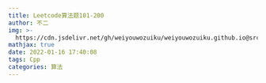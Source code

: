 ```yaml
---
title: Leetcode算法题101-200
author: 不二
img: >-
  https://cdn.jsdelivr.net/gh/weiyouwozuiku/weiyouwozuiku.github.io@src/source/_posts/PageImg/
mathjax: true
date: 2022-01-16 17:40:08
tags: Cpp
categories: 算法
---
```

